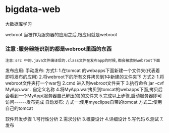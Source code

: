 # bigdata-web
大数据库学习

webroot 当被作为服务器的应用之后,根应用就是webroot
### 注意 :服务器能识别的都是webroot里面的东西

	注意:src 中的.java文件编译后的.class文件在发布app的时候,都会被放到webroot下面
  
发布应用:
手动发布:
	方式1:
		1.在tomcat 的webapps下面新建一个文件夹(代表着即将发布的应用)
		2.将webroot下的所有文件拷贝到1中新建的文件夹下
	方式2:
		1.将webroot文件夹打一个war包
		2.cmd 进入到webroot文件夹下
		3.执行命令:jar -cvf MyApp.war .
		                                             自定义名称
		4.将MyApp.war拷贝到tomcat的webapps下面,拷贝后会看到一个MyApp(服务器自己解压的)的文件夹
		5.完成以上步骤,启动服务器即可访问------发布完成
自动发布:
	方式一:使用myeclipse自带的tomcat
	方式二:使用自己的tomcat
	
软件开发步骤
1.可行性分析
2.需求分析
3.概要设计
4.详细设计
5.写代码
6.测试
7.发布


